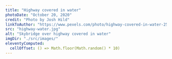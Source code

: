 ```yaml
---
title: "Highway covered in water"
photoDate: "October 20, 2020"
credit: "Photo by Josh Hild"
linkToAuthor: "https://www.pexels.com/photo/highway-covered-in-water-2524368/"
src: "highway-water.jpg"
alt: "Skybridge over highway covered in water"
imgDir: "./src/images/"
eleventyComputed:
  cellOffset: () => Math.floor(Math.random() * 10)
---
```

